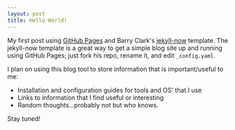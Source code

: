 ```yaml
---
layout: post
title: Hello World!
---
```


My first post using <a href="https://pages.github.com/" target="_blank">GitHub Pages</a> and Barry Clark's <a href="https://github.com/barryclark/jekyll-now" target="_blank">jekyll-now</a> template. The jekyll-now template is a great way to get a simple blog site up and running using GitHub Pages; just fork his repo, rename it, and edit <code>_config.yaml</code>.

I plan on using this blog tool to store information that is important/useful to me:

 * Installation and configuration guides for tools and OS' that I use
 * Links to information that I find useful or interesting
 * Random thoughts...probably not but who knows.

 Stay tuned!


